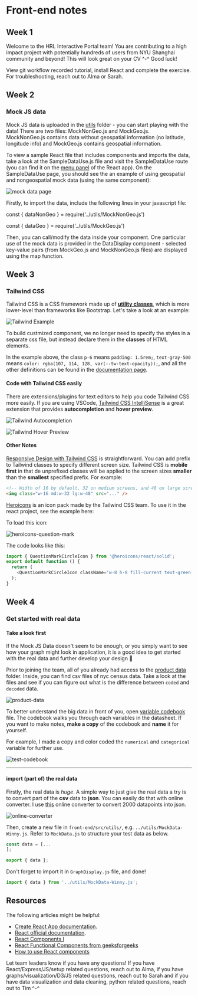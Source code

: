 # Front-end notes

## Week 1

Welcome to the HRL Interactive Portal team! You are contributing to a high impact project with potentially hundreds of users from NYU Shanghai community and beyond! This will look great on your CV ^-^ Good luck!

View git workflow recorded tutorial, install React and complete the exercise. For troubleshooting, reach out to Alma or Sarah.

## Week 2

### Mock JS data

Mock JS data is uploaded in the [utils](https://docs.google.com/forms/d/e/1FAIpQLScHZWErUzf4Va2pIp-jfaT0APpLI42g3VxjmACjSkuPjB2OMQ/viewform?usp=sf_link) folder - you can start playing with the data!
There are two files: MockNonGeo.js and MockGeo.js. <br/>
MockNonGeo.js contains data without geospatial information (no latitude, longitude info) and MockGeo.js contains geospatial information.

To view a sample React file that includes components and imports the data, take a look at the SampleDataUse.js file and visit the SampleDataUse route (you can find it on the [menu panel](https://github.com/HRL-at-NYUSH/Interactive-Portal/blob/main/front-end/images/menu.png) of the React app). On the SampleDataUse page, you should see the an example of using geospatial and nongeospatial mock data (using the same component):

![mock data page](./images/main.png)

Firstly, to import the data, include the following lines in your javascript file:

const { dataNonGeo } = require('../utils/MockNonGeo.js')

const { dataGeo } = require('../utils/MockGeo.js')

Then, you can call/modify the data inside your component. One particular use of the mock data is provided in the DataDisplay component - selected key-value pairs (from MockGeo.js and MockNonGeo.js files) are displayed using the map function.

## Week 3

### Tailwind CSS

Tailwind CSS is a CSS framework made up of [**utility classes**](https://tailwindcss.com/docs/utility-first), which is more lower-level than frameworks like Bootstrap. Let's take a look at an example:

![Tailwind Example](./images/tailwind-example.png)

To build custmized component, we no longer need to specify the styles in a separate css file, but instead declare them in the **classes** of HTML elements.

In the example above, the class `p-6` means `padding: 1.5rem;`, `text-gray-500` means `color: rgba(107, 114, 128, var(--tw-text-opacity));`, and all the other definitions can be found in the [documentation page](https://tailwindcss.com/docs).

#### Code with Tailwind CSS easily

There are extensions/plugins for text editors to help you code Tailwind CSS more easily. If you are using VSCode, [Tailwind CSS IntelliSense](https://marketplace.visualstudio.com/items?itemName=bradlc.vscode-tailwindcss) is a great extension that provides **autocompletion** and **hover preview**.

![Tailwind Autocompletion](https://raw.githubusercontent.com/bradlc/vscode-tailwindcss/master/packages/vscode-tailwindcss/.github/autocomplete.png)

![Tailwind Hover Preview](https://raw.githubusercontent.com/bradlc/vscode-tailwindcss/master/packages/vscode-tailwindcss/.github/hover.png)

#### Other Notes

[Responsive Design with Tailwind CSS](https://tailwindcss.com/docs/responsive-design) is straightforward. You can add prefix to Tailwind classes to specify different screen size. Tailwind CSS is **mobile first** in that de unprefixed classes will be applied to the screen sizes **smaller** than the **smallest** specified prefix. For example:

```html
<!-- Width of 16 by default, 32 on medium screens, and 48 on large screens -->
<img class="w-16 md:w-32 lg:w-48" src="..." />
```

[Heroicons](https://heroicons.com/) is an icon pack made by the Tailwind CSS team. To use it in the react project, see the example here:

To load this icon:

![heroicons-question-mark](./images/heroicons-question-mark.png)

The code looks like this:

```javascript
import { QuestionMarkCircleIcon } from '@heroicons/react/solid';
export default function () {
  return (
    <QuestionMarkCircleIcon className='w-8 h-8 fill-current text-green-500 group-hover:text-green-600'></QuestionMarkCircleIcon>
  );
}
```
## Week 4

### Get started with real data

#### Take a look first

If the Mock JS Data doesn't seem to be enough, or you simply want to see how your graph might look in application, it is a good idea to get started with the real data and further develop your design 👻

Prior to joining the team, all of you already had access to the [product data](https://drive.google.com/drive/u/0/folders/1SWSNZYz0JwZycDfM1-fB48ic513riQrU) folder. Inside, you can find csv files of nyc census data. Take a look at the files and see if you can figure out what is the difference between `coded` and `decoded` data.

![product-data](./images/product-data.png)

To better understand the big data in front of you, open [variable codebook](https://drive.google.com/drive/u/0/folders/1SWSNZYz0JwZycDfM1-fB48ic513riQrU) file. The codebook walks you through each variables in the datasheet. If you want to make notes, **make a copy** of the codebook and **name** it for yourself. 

For example, I made a copy and color coded the `numerical` and `categorical` variable for further use. 

![test-codebook](./images/test-codebook.png)

***

#### import (part of) the real data

Firstly, the real data is _huge_. A simple way to just give the real data a try is to convert part of the **csv** data to **json**. You can easily do that with online converter. I use [this](https://csvjson.com/) online converter to convert 2000 datapoints into json. 

![online-converter](./images/online-converter.png)

Then, create a new file in  `front-end/src/utils/`, e.g.  `../utils/MockData-Winny.js`. Refer to `MockData.js` to structure your test data as below. 

```javascript
const data = [...
];

export { data };
```

Don't forget to import it in `GraphDisplay.js` file, and done!

```javascript
import { data } from '../utils/MockData-Winny.js';
```


## Resources

The following articles might be helpful:

- [Create React App documentation](https://facebook.github.io/create-react-app/docs/getting-started).
- [React official documentation](https://reactjs.org/).
- [React Components I](https://www.robinwieruch.de/react-function-component)
- [React Functional Components from geeksforgeeks](https://www.geeksforgeeks.org/reactjs-functional-components/)
- [How to use React components](https://www.infoworld.com/article/3603276/how-to-use-react-functional-components.html)

Let team leaders know if you have any questions! If you have React/Express/JS/setup related questions, reach out to Alma, if you have graphs/visualization/D3/JS related questions, reach out to Sarah and if you have data visualization and data cleaning, python related questions, reach out to Tim ^-^
